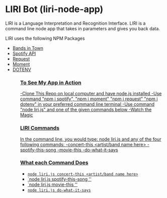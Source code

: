 # LIRI Bot (liri-node-app)

<p>LIRI is a Language Interpretation and Recognition Interface. LIRI is a command line node app that takes in parameters and gives you back data.<p>

LIRI uses the following NPM Packages
<ul>
<li><a href="http://www.artists.bandsintown.com/bandsintown-api" rel="link">Bands in Town</li>
<li><a href="https://www.npmjs.com/package/spotify" rel="link">Spotify API</a></li>
<li><a href="https://www.npmjs.com/package/request" rel="nofollow">Request</a></li>
<li><a href="https://www.npmjs.com/package/moment" rel="link"> Moment</li>
<li><a href="https://www.npmjs.com/package/dotenv" rel="link">DOTENV</li>
<ul>

### To See My App in Action

-Clone This Repo on local computer and have node.js installed
-Use command "npm i spotify", "npm i moment" "npm i request" "npm i dotenv" in your preferred command line terminal
-Use command "node liri.js" and one of the given commands below
-Watch the Magic

  
### LIRI Commands
In the command line, you would type: node liri.js and any of the four following commands:
-concert-this <artist/band name here> 
-spotify-this-song <song name here>
-movie-this
-do-what-it-says
 
  
 ### What each Command Does
 - `node liri.js concert-this <artist/band name here>` 
 - `node liri.js spotify-this-song '<song name here>'
 - `node liri.js movie-this '<movie name here>'
 - `node liri.js do-what-it-says`
 
  
    
